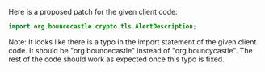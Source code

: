 Here is a proposed patch for the given client code:
```java
import org.bouncecastle.crypto.tls.AlertDescription;
```
Note: It looks like there is a typo in the import statement of the given client code. It should be "org.bouncecastle" instead of "org.bouncycastle". The rest of the code should work as expected once this typo is fixed.